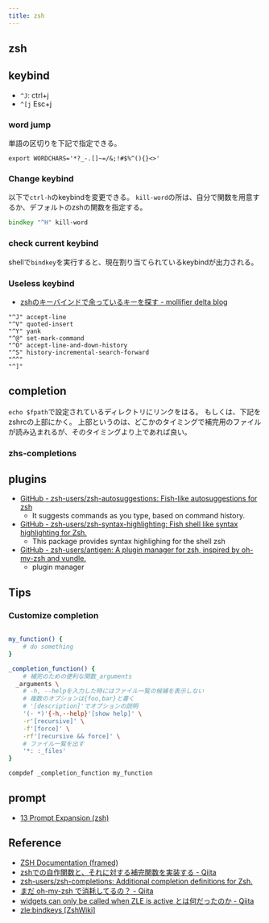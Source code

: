 ```yaml
---
title: zsh
---
```


## zsh

## keybind
* `^J`: ctrl+j
* `^[j` Esc+j

### word jump
単語の区切りを下記で指定できる。

```
export WORDCHARS='*?_-.[]~=/&;!#$%^(){}<>'
```

### Change keybind
以下で`ctrl-h`のkeybindを変更できる。
`kill-word`の所は、自分で関数を用意するか、デフォルトのzshの関数を指定する。

```zsh
bindkey "^H" kill-word
```

### check current keybind
shellで`bindkey`を実行すると、現在割り当てられているkeybindが出力される。

### Useless keybind
* [zshのキーバインドで余っているキーを探す - mollifier delta blog](http://mollifier.hatenablog.com/entry/20081213/1229148947)

```
"^J" accept-line
"^V" quoted-insert
"^Y" yank
"^@" set-mark-command
"^O" accept-line-and-down-history
"^S" history-incremental-search-forward
"^^"
"^]"
```

## completion
`echo $fpath`で設定されているディレクトリにリンクをはる。
もしくは、下記をzshrcの上部にかく。
上部というのは、どこかのタイミングで補完用のファイルが読み込まれるが、そのタイミングより上であれば良い。


### zhs-completions

## plugins
* [GitHub - zsh-users/zsh-autosuggestions: Fish-like autosuggestions for zsh](https://github.com/zsh-users/zsh-autosuggestions)
    * It suggests commands as you type, based on command history.
* [GitHub - zsh-users/zsh-syntax-highlighting: Fish shell like syntax highlighting for Zsh.](https://github.com/zsh-users/zsh-syntax-highlighting)
    * This package provides syntax highlighing for the shell zsh
* [GitHub - zsh-users/antigen: A plugin manager for zsh, inspired by oh-my-zsh and vundle.](https://github.com/zsh-users/antigen)
    * plugin manager

## Tips

### Customize completion

```zsh
```

```zsh
my_function() {
    # do something
}

_completion_function() {
    # 補完のための便利な関数_arguments
  _arguments \
    # -h, --helpを入力した時にはファイル一覧の候補を表示しない
    # 複数のオプションは{foo,bar}と書く
    # '[description]'でオプションの説明
    '(- *)'{-h,--help}'[show help]' \
    -r'[recursive]' \
    -f'[force]' \
    -rf'[recursive && force]' \
    # ファイル一覧を出す
    '*: :_files'
}

compdef _completion_function my_function
```

## prompt
* [13 Prompt Expansion (zsh)](http://zsh.sourceforge.net/Doc/Release/Prompt-Expansion.html)

## Reference
* [ZSH Documentation (framed)](http://zsh.sourceforge.net/Doc/Release/index-frame.html)
* [zshでの自作関数と、それに対する補完関数を実装する - Qiita](http://qiita.com/petitviolet/items/b1e8b5139169dd530919)
* [zsh-users/zsh-completions: Additional completion definitions for Zsh.](https://github.com/zsh-users/zsh-completions)
* [まだ oh-my-zsh で消耗してるの？ - Qiita](http://qiita.com/b4b4r07/items/875235f6122a6d779306)
* [widgets can only be called when ZLE is active とは何だったのか - Qiita](https://qiita.com/udzura/items/3f120b5e4733fe85078d)
* [zle:bindkeys [ZshWiki]](http://zshwiki.org/home/zle/bindkeys)
